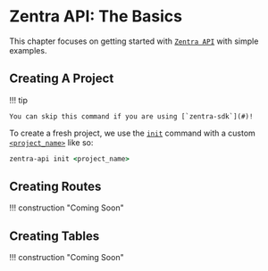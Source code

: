 # Zentra API: The Basics

This chapter focuses on getting started with [`Zentra API`](#) with simple examples.

## Creating A Project

!!! tip
    
    You can skip this command if you are using [`zentra-sdk`](#)!

To create a fresh project, we use the [`init`](#) command with a custom [`<project_name>`](#) like so:

```cmd title=""
zentra-api init <project_name>
```

## Creating Routes

!!! construction "Coming Soon"

## Creating Tables

!!! construction "Coming Soon"

